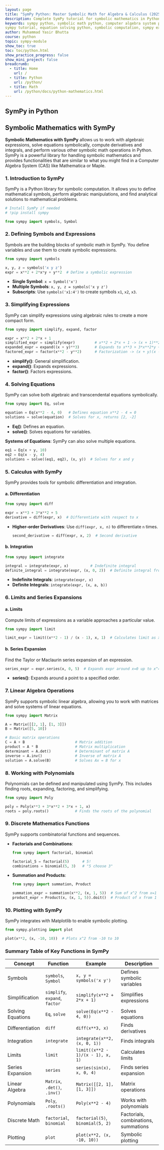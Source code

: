 ```yaml
---
layout: page
title: "SymPy Python: Master Symbolic Math for Algebra & Calculus (2025)"
description: Complete SymPy tutorial for symbolic mathematics in Python. Solve equations, simplify expressions, perform calculus & algebra with practical examples. Perfect for STEM applications.
keywords: sympy python, symbolic math python, computer algebra system python, 
sympy tutorial, equation solving python, symbolic computation, sympy examples, symbolic differentiation python, symbolic integration python, matrix operations sympy, latex output sympy, sympy physics,how to solve equations with sympy, simplify math expressions python, learn symbolic programming, sympy for beginners, python algebra library
author: Muhammad Yasir Bhutta
course: python
topic: sympy-module
show_toc: true
toc: toc/python.html
show_practice_progress: false
show_mini_project: false
breadcrumb:
  - title: Home
    url: /
  - title: Python
    url: /python/
  - title: Math
    url: /python/docs/python-mathematics.html
---
```


## SymPy in Python

## Symbolic Mathematics with SymPy

**Symbolic Mathematics with SymPy** allows us to work with algebraic expressions, solve equations symbolically, compute derivatives and integrals, and perform various other symbolic math operations in Python. SymPy is a powerful library for handling symbolic mathematics and provides functionalities that are similar to what you might find in a Computer Algebra System (CAS) like Mathematica or Maple.

### 1. **Introduction to SymPy**

SymPy is a Python library for symbolic computation. It allows you to define mathematical symbols, perform algebraic manipulations, and find analytical solutions to mathematical problems.

   ```python
   # Install SymPy if needed
   # !pip install sympy

   from sympy import symbols, Symbol
   ```

### 2. **Defining Symbols and Expressions**

Symbols are the building blocks of symbolic math in SymPy. You define variables and use them to create symbolic expressions.

   ```python
   from sympy import symbols

   x, y, z = symbols('x y z')
   expr = x**2 + 2*x*y + y**2  # Define a symbolic expression
   ```

   - **Single Symbol**: `x = Symbol('x')`
   - **Multiple Symbols**: `x, y, z = symbols('x y z')`
   - **Subscripts**: Use `symbols('x1:4')` to create symbols `x1`, `x2`, `x3`.

### 3. **Simplifying Expressions**

SymPy can simplify expressions using algebraic rules to create a more compact form.

   ```python
   from sympy import simplify, expand, factor

   expr = x**2 + 2*x + 1
   simplified_expr = simplify(expr)         # x**2 + 2*x + 1 -> (x + 1)**2
   expanded_expr = expand((x + y)**3)       # Expands to x**3 + 3*x**2*y + 3*x*y**2 + y**3
   factored_expr = factor(x**2 - y**2)      # Factorization -> (x + y)(x - y)
   ```

   - **simplify()**: General simplification.
   - **expand()**: Expands expressions.
   - **factor()**: Factors expressions.

<script async src="https://pagead2.googlesyndication.com/pagead/js/adsbygoogle.js?client=ca-pub-1602443888929206"
     crossorigin="anonymous"></script>
<ins class="adsbygoogle"
     style="display:block; text-align:center;"
     data-ad-layout="in-article"
     data-ad-format="fluid"
     data-ad-client="ca-pub-1602443888929206"
     data-ad-slot="6296238623"></ins>
<script>
     (adsbygoogle = window.adsbygoogle || []).push({});
</script>

### 4. **Solving Equations**

SymPy can solve both algebraic and transcendental equations symbolically.

   ```python
   from sympy import Eq, solve

   equation = Eq(x**2 - 4, 0)   # Defines equation x**2 - 4 = 0
   solutions = solve(equation)  # Solves for x, returns [2, -2]
   ```

   - **Eq()**: Defines an equation.
   - **solve()**: Solves equations for variables.

   **Systems of Equations**:
   SymPy can also solve multiple equations.

   ```python
   eq1 = Eq(x + y, 10)
   eq2 = Eq(x - y, 4)
   solutions = solve((eq1, eq2), (x, y))  # Solves for x and y
   ```

### 5. **Calculus with SymPy**

SymPy provides tools for symbolic differentiation and integration.

   #### a. **Differentiation**

   ```python
   from sympy import diff

   expr = x**3 + 3*x**2 + 5
   derivative = diff(expr, x)  # Differentiate with respect to x
   ```

   - **Higher-order Derivatives**: Use `diff(expr, x, n)` to differentiate `n` times.

     ```python
     second_derivative = diff(expr, x, 2)  # Second derivative
     ```

   #### b. **Integration**

   ```python
   from sympy import integrate

   integral = integrate(expr, x)          # Indefinite integral
   definite_integral = integrate(expr, (x, 0, 2))  # Definite integral from 0 to 2
   ```

   - **Indefinite Integrals**: `integrate(expr, x)`
   - **Definite Integrals**: `integrate(expr, (x, a, b))`

### 6. **Limits and Series Expansions**

   #### a. **Limits**

   Compute limits of expressions as a variable approaches a particular value.

   ```python
   from sympy import limit

   limit_expr = limit((x**2 - 1) / (x - 1), x, 1)  # Calculates limit as x -> 1
   ```

   #### b. **Series Expansion**

   Find the Taylor or Maclaurin series expansion of an expression.

   ```python
   series_expr = expr.series(x, 0, 5)  # Expands expr around x=0 up to x^4
   ```

   - **series()**: Expands around a point to a specified order.

### 7. **Linear Algebra Operations**

SymPy supports symbolic linear algebra, allowing you to work with matrices and solve systems of linear equations.

   ```python
   from sympy import Matrix

   A = Matrix([[2, 1], [1, 3]])
   B = Matrix([5, 10])

   # Basic matrix operations
   C = A + B                       # Matrix addition
   product = A * B                 # Matrix multiplication
   determinant = A.det()           # Determinant of matrix A
   inverse = A.inv()               # Inverse of matrix A
   solution = A.solve(B)           # Solves Ax = B for x
   ```
<script async src="https://pagead2.googlesyndication.com/pagead/js/adsbygoogle.js?client=ca-pub-1602443888929206"
     crossorigin="anonymous"></script>
<ins class="adsbygoogle"
     style="display:block; text-align:center;"
     data-ad-layout="in-article"
     data-ad-format="fluid"
     data-ad-client="ca-pub-1602443888929206"
     data-ad-slot="6296238623"></ins>
<script>
     (adsbygoogle = window.adsbygoogle || []).push({});
</script>

### 8. **Working with Polynomials**

Polynomials can be defined and manipulated using SymPy. This includes finding roots, expanding, factoring, and simplifying.

   ```python
   from sympy import Poly

   poly = Poly(x**3 + 3*x**2 + 3*x + 1, x)
   roots = poly.roots()            # Finds the roots of the polynomial
   ```

### 9. **Discrete Mathematics Functions**

SymPy supports combinatorial functions and sequences.

   - **Factorials and Combinations**:

     ```python
     from sympy import factorial, binomial

     factorial_5 = factorial(5)      # 5!
     combinations = binomial(5, 3)   # "5 choose 3"
     ```

   - **Summation and Products**:

     ```python
     from sympy import summation, Product

     summation_expr = summation(x**2, (x, 1, 5))  # Sum of x^2 from x=1 to 5
     product_expr = Product(x, (x, 1, 5)).doit()  # Product of x from 1 to 5
     ```

### 10. **Plotting with SymPy**

SymPy integrates with Matplotlib to enable symbolic plotting.

   ```python
   from sympy.plotting import plot

   plot(x**2, (x, -10, 10))  # Plots x^2 from -10 to 10
   ```

### Summary Table of Key Functions in SymPy

| Concept                   | Function                         | Example                                  | Description                                       |
|---------------------------|----------------------------------|------------------------------------------|---------------------------------------------------|
| Symbols                   | `symbols`, `Symbol`             | `x, y = symbols('x y')`                 | Defines symbolic variables                        |
| Simplification            | `simplify`, `expand`, `factor`  | `simplify(x**2 + 2*x + 1)`              | Simplifies expressions                            |
| Solving Equations         | `Eq`, `solve`                   | `solve(Eq(x**2 - 4, 0))`                | Solves equations                                  |
| Differentiation           | `diff`                          | `diff(x**3, x)`                         | Finds derivatives                                 |
| Integration               | `integrate`                     | `integrate(x**2, (x, 0, 1))`            | Finds integrals                                   |
| Limits                    | `limit`                         | `limit((x**2 - 1)/(x - 1), x, 1)`       | Calculates limits                                 |
| Series Expansion          | `series`                        | `series(sin(x), x, 0, 4)`               | Finds series expansion                            |
| Linear Algebra            | `Matrix`, `.det()`, `.inv()`    | `Matrix([[2, 1], [1, 3]])`              | Matrix operations                                 |
| Polynomials               | `Poly`, `.roots()`              | `Poly(x**2 - 4)`                        | Works with polynomials                            |
| Discrete Math             | `factorial`, `binomial`         | `factorial(5)`, `binomial(5, 2)`        | Factorials, combinations, summations              |
| Plotting                  | `plot`                          | `plot(x**2, (x, -10, 10))`              | Symbolic plotting                                 |

<script async src="https://pagead2.googlesyndication.com/pagead/js/adsbygoogle.js?client=ca-pub-1602443888929206"
     crossorigin="anonymous"></script>
<!-- display square -->
<ins class="adsbygoogle"
     style="display:block"
     data-ad-client="ca-pub-1602443888929206"
     data-ad-slot="9845543342"
     data-ad-format="auto"
     data-full-width-responsive="true"></ins>
<script>
     (adsbygoogle = window.adsbygoogle || []).push({});
</script>